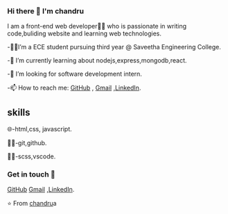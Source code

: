 ### Hi there 👋 I'm chandru

I am a front-end web developer👨‍💻 who is passionate in writing code,buliding website and learning web technologies.



-👨‍🎓I’m a ECE student pursuing third year @ Saveetha Engineering College.

-🌱 I’m currently learning about  nodejs,express,mongodb,react.

-👯 I’m looking for software development intern.

-📫 How to reach me: [GitHub](https://github.com/B-chandru/) , [Gmail](mailto:thidrkavikanchandru@gmail.com) ,[LinkedIn](www.linkedin.com/in/chandru-Bose).

## skills

🌐-html,css, javascript.

🕵️‍♂️-git,github.

👨‍🔧-scss,vscode.

### Get in touch 🙂

[GitHub](https://github.com/B-chandru/)  [Gmail](mailto:thidrkavikanchandru@gmail.com) ,[LinkedIn](www.linkedin.com/in/chandru-Bose).


 ⭐ From [chandru](https://github.com/B-chandru/)a




